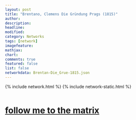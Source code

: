 ```yaml
---
layout: post
title: "Brentano, Clemens Die Gründung Prags (1815)"
author:
description:
headline:
modified:
category: Networks
tags: [network]
imagefeature: 
mathjax: 
chart: 
comments: true
featured: false
list: false
networkdata: Brentan-Die_Grue-1815.json
---
```

{% include network.html %}
{% include network-static.html %}
<div class="row">
  <div class="small-2 small-centered columns"><a href="/matrix0002"><h1>follow me to the matrix</h1></a>
</div>
</div>
